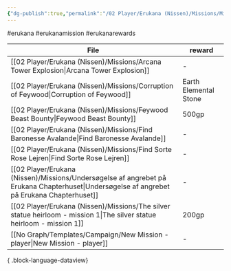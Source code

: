```yaml
---
{"dg-publish":true,"permalink":"/02 Player/Erukana (Nissen)/Missions/Mission rewards/"}
---
```


#erukana #erukanamission #erukanarewards 

| File                                                                                                                                          | reward                |
| --------------------------------------------------------------------------------------------------------------------------------------------- | --------------------- |
| [[02 Player/Erukana (Nissen)/Missions/Arcana Tower Explosion\|Arcana Tower Explosion]]                                                     | \-                    |
| [[02 Player/Erukana (Nissen)/Missions/Corruption of Feywood\|Corruption of Feywood]]                                                       | Earth Elemental Stone |
| [[02 Player/Erukana (Nissen)/Missions/Feywood Beast Bounty\|Feywood Beast Bounty]]                                                         | 500gp                 |
| [[02 Player/Erukana (Nissen)/Missions/Find Baronesse Avalande\|Find Baronesse Avalande]]                                                   | \-                    |
| [[02 Player/Erukana (Nissen)/Missions/Find Sorte Rose Lejren\|Find Sorte Rose Lejren]]                                                     | \-                    |
| [[02 Player/Erukana (Nissen)/Missions/Undersøgelse af angrebet på Erukana Chapterhuset\|Undersøgelse af angrebet på Erukana Chapterhuset]] | \-                    |
| [[02 Player/Erukana (Nissen)/Missions/The silver statue heirloom - mission 1\|The silver statue heirloom - mission 1]]                     | 200gp                 |
| [[No Graph/Templates/Campaign/New Mission - player\|New Mission - player]]                                                                 | \-                    |

{ .block-language-dataview}
